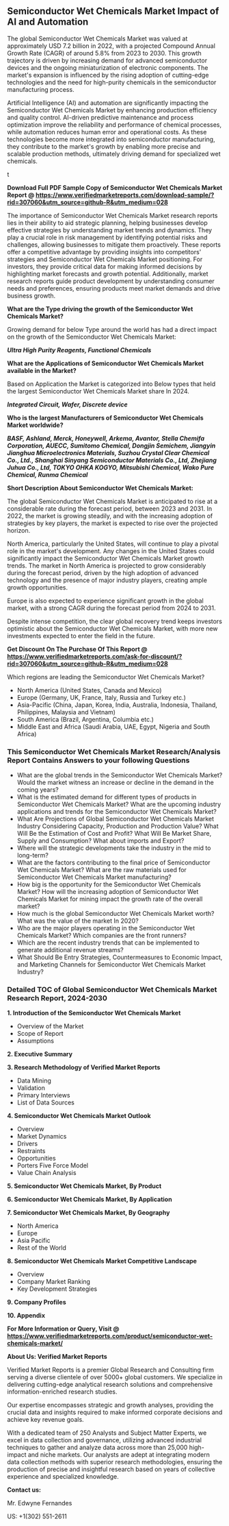 <h2>Semiconductor Wet Chemicals Market Impact of AI and Automation</h2><p>The global Semiconductor Wet Chemicals Market was valued at approximately USD 7.2 billion in 2022, with a projected Compound Annual Growth Rate (CAGR) of around 5.8% from 2023 to 2030. This growth trajectory is driven by increasing demand for advanced semiconductor devices and the ongoing miniaturization of electronic components. The market's expansion is influenced by the rising adoption of cutting-edge technologies and the need for high-purity chemicals in the semiconductor manufacturing process.</p><p>Artificial Intelligence (AI) and automation are significantly impacting the Semiconductor Wet Chemicals Market by enhancing production efficiency and quality control. AI-driven predictive maintenance and process optimization improve the reliability and performance of chemical processes, while automation reduces human error and operational costs. As these technologies become more integrated into semiconductor manufacturing, they contribute to the market's growth by enabling more precise and scalable production methods, ultimately driving demand for specialized wet chemicals.</p>t</p><p id="" class=""><strong>Download Full PDF Sample Copy of Semiconductor Wet Chemicals Market Report @ <a href="https://www.verifiedmarketreports.com/download-sample/?rid=307060&utm_source=github-R&utm_medium=028" target="_blank">https://www.verifiedmarketreports.com/download-sample/?rid=307060&utm_source=github-R&utm_medium=028</a></strong></p><p>The importance of&nbsp;Semiconductor Wet Chemicals Market research reports lies in their ability to aid strategic planning, helping businesses develop effective strategies by understanding market trends and dynamics. They play a crucial role in risk management by identifying potential risks and challenges, allowing businesses to mitigate them proactively. These reports offer a competitive advantage by providing insights into competitors' strategies and Semiconductor Wet Chemicals Market positioning. For investors, they provide critical data for making informed decisions by highlighting market forecasts and growth potential. Additionally, market research reports guide product development by understanding consumer needs and preferences, ensuring products meet market demands and drive business growth.</p><p><strong>What are the&nbsp;Type driving the growth of the Semiconductor Wet Chemicals Market?</strong></p><p id="" class="">Growing demand for below Type around the world has had a direct impact on the growth of the Semiconductor Wet Chemicals Market:</p><em><strong>Ultra High Purity Reagents, Functional Chemicals</strong></em></p><strong>What are the&nbsp;Applications&nbsp;of Semiconductor Wet Chemicals Market available in the Market?</strong></p><p id="" class="">Based on Application the Market is categorized into Below types that held the largest Semiconductor Wet Chemicals Market share In 2024.</p><em><strong>Integrated Circuit, Wafer, Discrete device</strong></em></p><strong>Who is the largest Manufacturers of Semiconductor Wet Chemicals Market worldwide?</strong></p><p><em><strong>BASF, Ashland, Merck, Honeywell, Arkema, Avantor, Stella Chemifa Corporation, AUECC, Sumitomo Chemical, Dongjin Semichem, Jiangyin Jianghua Microelectronics Materials, Suzhou Crystal Clear Chemical Co., Ltd., Shanghai Sinyang Semiconductor Materials Co., Ltd, Zhejiang Juhua Co., Ltd, TOKYO OHKA KOGYO, Mitsubishi Chemical, Wako Pure Chemical, Runma Chemical</strong></em></p><p id="" class=""><strong>Short Description About Semiconductor Wet Chemicals Market:</strong></p><p>The global Semiconductor Wet Chemicals Market is anticipated to rise at a considerable rate during the forecast period, between 2023 and 2031. In 2022, the market is growing steadily, and with the increasing adoption of strategies by key players, the market is expected to rise over the projected horizon.</p><p>North America, particularly the United States, will continue to play a pivotal role in the market's development. Any changes in the United States could significantly impact the Semiconductor Wet Chemicals Market growth trends. The market in North America is projected to grow considerably during the forecast period, driven by the high adoption of advanced technology and the presence of major industry players, creating ample growth opportunities.</p><p>Europe is also expected to experience significant growth in the global market, with a strong CAGR during the forecast period from 2024 to 2031.</p><p>Despite intense competition, the clear global recovery trend keeps investors optimistic about the Semiconductor Wet Chemicals Market, with more new investments expected to enter the field in the future.</p><p id="" class=""><strong>Get Discount On The Purchase Of This Report @ <a href="https://www.verifiedmarketreports.com/ask-for-discount/?rid=307060&utm_source=github-R&utm_medium=028" target="_blank">https://www.verifiedmarketreports.com/ask-for-discount/?rid=307060&utm_source=github-R&utm_medium=028</a></strong></p>Which regions are leading the Semiconductor Wet Chemicals Market?</p><ul><li>North America (United States, Canada and Mexico)</li><li>Europe (Germany, UK, France, Italy, Russia and Turkey etc.)</li><li>Asia-Pacific (China, Japan, Korea, India, Australia, Indonesia, Thailand, Philippines, Malaysia and Vietnam)</li><li>South America (Brazil, Argentina, Columbia etc.)</li><li>Middle East and Africa (Saudi Arabia, UAE, Egypt, Nigeria and South Africa)</li></ul><h3 id="" class="">This Semiconductor Wet Chemicals Market Research/Analysis Report Contains Answers to your following Questions</h3><ul><li>What are the global trends in the Semiconductor Wet Chemicals Market? Would the market witness an increase or decline in the demand in the coming years?</li><li>What is the estimated demand for different types of products in Semiconductor Wet Chemicals Market? What are the upcoming industry applications and trends for the Semiconductor Wet Chemicals Market?</li><li>What Are Projections of Global Semiconductor Wet Chemicals Market Industry Considering Capacity, Production and Production Value? What Will Be the Estimation of Cost and Profit? What Will Be Market Share, Supply and Consumption? What about imports and Export?</li><li>Where will the strategic developments take the industry in the mid to long-term?</li><li>What are the factors contributing to the final price of Semiconductor Wet Chemicals Market? What are the raw materials used for Semiconductor Wet Chemicals Market manufacturing?</li><li>How big is the opportunity for the Semiconductor Wet Chemicals Market? How will the increasing adoption of Semiconductor Wet Chemicals Market for mining impact the growth rate of the overall market?</li><li>How much is the global Semiconductor Wet Chemicals Market worth? What was the value of the market In 2020?</li><li>Who are the major players operating in the Semiconductor Wet Chemicals Market? Which companies are the front runners?</li><li>Which are the recent industry trends that can be implemented to generate additional revenue streams?</li><li>What Should Be Entry Strategies, Countermeasures to Economic Impact, and Marketing Channels for Semiconductor Wet Chemicals Market Industry?</li></ul><h3 id="" class="">Detailed TOC of Global Semiconductor Wet Chemicals Market Research Report, 2024-2030</h3><p id="" class=""><strong>1. Introduction of the Semiconductor Wet Chemicals Market</strong></p><ul><li>Overview of the Market</li><li>Scope of Report</li><li>Assumptions</li></ul><p id="" class=""><strong>2. Executive Summary</strong></p><p id="" class=""><strong>3. Research Methodology of Verified Market Reports</strong></p><ul><li>Data Mining</li><li>Validation</li><li>Primary Interviews</li><li>List of Data Sources</li></ul><p id="" class=""><strong>4. Semiconductor Wet Chemicals Market Outlook</strong></p><ul><li>Overview</li><li>Market Dynamics</li><li>Drivers</li><li>Restraints</li><li>Opportunities</li><li>Porters Five Force Model</li><li>Value Chain Analysis</li></ul><p id="" class=""><strong>5. Semiconductor Wet Chemicals Market, By Product</strong></p><p id="" class=""><strong>6. Semiconductor Wet Chemicals Market, By Application</strong></p><p id="" class=""><strong>7. Semiconductor Wet Chemicals Market, By Geography</strong></p><ul><li>North America</li><li>Europe</li><li>Asia Pacific</li><li>Rest of the World</li></ul><p id="" class=""><strong>8. Semiconductor Wet Chemicals Market Competitive Landscape</strong></p><ul><li>Overview</li><li>Company Market Ranking</li><li>Key Development Strategies</li></ul><p id="" class=""><strong>9. Company Profiles</strong></p><p id="" class=""><strong>10. Appendix</strong></p><p id="" class=""><strong>For More Information or Query, Visit @ <a href="https://www.verifiedmarketreports.com/product/semiconductor-wet-chemicals-market/" target="_blank">https://www.verifiedmarketreports.com/product/semiconductor-wet-chemicals-market/</a></strong></p><p id="" class=""><strong>About Us: Verified Market Reports</strong></p><p id="" class="">Verified Market Reports is a premier Global Research and Consulting firm serving a diverse clientele of over 5000+ global customers. We specialize in delivering cutting-edge analytical research solutions and comprehensive information-enriched research studies.</p><p id="" class="">Our expertise encompasses strategic and growth analyses, providing the crucial data and insights required to make informed corporate decisions and achieve key revenue goals.</p><p id="" class="">With a dedicated team of 250 Analysts and Subject Matter Experts, we excel in data collection and governance, utilizing advanced industrial techniques to gather and analyze data across more than 25,000 high-impact and niche markets. Our analysts are adept at integrating modern data collection methods with superior research methodologies, ensuring the production of precise and insightful research based on years of collective experience and specialized knowledge.</p><p id="" class=""><strong>Contact us:</strong></p><p id="" class="">Mr. Edwyne Fernandes</p><p id="" class="">US: +1(302) 551-2611</p>